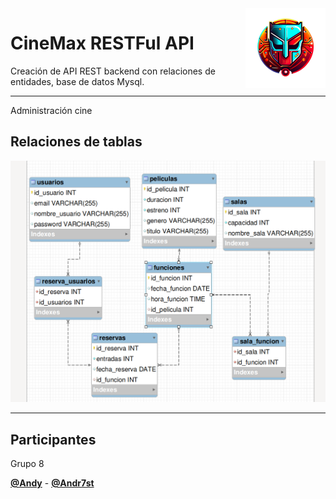 <img src="devheroes-project/logo.png" align="right" />

# CineMax RESTFul API

Creación de API REST backend con relaciones de entidades, base de datos Mysql.


---

Administración cine

## Relaciones de tablas

<p align="center">
 <img src="./devheroes-project/db_relations.png" />
</p>

---

## Participantes

Grupo 8

[__@Andy__](https://github.com/AndyOlguin/) -
[__@Andr7st__](https://github.com/Andr7st/)
